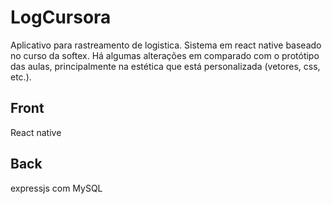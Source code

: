 # LogCursora
Aplicativo para rastreamento de logistica.
Sistema em react native baseado no curso da softex. Há algumas alterações em comparado com o protótipo das aulas, principalmente na estética
que está personalizada (vetores, css, etc.).

## Front
React native
## Back
expressjs com MySQL
